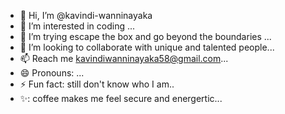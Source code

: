 - 👋 Hi, I’m @kavindi-wanninayaka
- 👀 I’m interested in coding ...
- 🌱 I’m trying escape the box and go beyond the boundaries ...
- 💞️ I’m looking to collaborate with unique and talented people...
- 📫 Reach me kavindiwanninayaka58@gmail.com...
- 😄 Pronouns: ...
- ⚡ Fun fact: still don't know who I am..
- ✨: coffee makes me feel secure and energertic...

<!---
kavindi-wanninayaka/kavindi-wanninayaka is a ✨ special ✨ repository because its `README.md` (this file) appears on your GitHub profile.
You can click the Preview link to take a look at your changes.
--->
